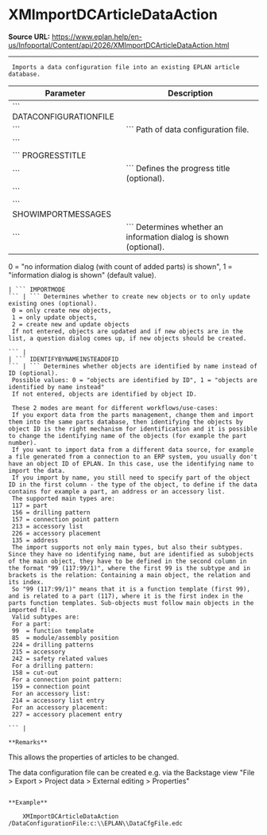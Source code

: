 # XMImportDCArticleDataAction

**Source URL:** https://www.eplan.help/en-us/Infoportal/Content/api/2026/XMImportDCArticleDataAction.html

---

```
 Imports a data configuration file into an existing EPLAN article database.

```

| Parameter | Description |
| --- | --- |
| ``` DATACONFIGURATIONFILE
 ``` | ``` Path of data configuration file.
 ``` |
| ``` PROGRESSTITLE
 ``` | ``` Defines the progress title (optional).
 ``` |
| ``` SHOWIMPORTMESSAGES
 ``` | ``` Determines whether an information dialog is shown (optional).
  0 = "no information dialog (with count of added parts) is shown", 1 = "information dialog is shown" (default value).
  
 ``` |
| ``` IMPORTMODE
 ``` | ``` Determines whether to create new objects or to only update existing ones (optional).
  0 = only create new objects,
  1 = only update objects,
  2 = create new and update objects
  If not entered, objects are updated and if new objects are in the list, a question dialog comes up, if new objects should be created.
  
 ``` |
| ``` IDENTIFYBYNAMEINSTEADOFID
 ``` | ``` Determines whether objects are identified by name instead of ID (optional).
  Possible values: 0 = "objects are identified by ID", 1 = "objects are identified by name instead"
  If not entered, objects are identified by object ID.
 
  These 2 modes are meant for different workflows/use-cases:
  If you export data from the parts management, change them and import them into the same parts database, then identifying the objects by object ID is the right mechanism for identification and it is possible to change the identifying name of the objects (for example the part number).
  If you want to import data from a different data source, for example a file generated from a connection to an ERP system, you usually don't have an object ID of EPLAN. In this case, use the identifying name to import the data.
  If you import by name, you still need to specify part of the object ID in the first column - the type of the object, to define if the data contains for example a part, an address or an accessory list.
  The supported main types are:
  117 = part
  156 = drilling pattern
  157 = connection point pattern
  213 = accessory list
  226 = accessory placement
  135 = address
  The import supports not only main types, but also their subtypes. Since they have no identifying name, but are identified as subobjects of the main object, they have to be defined in the second column in the format "99 (117:99/1)", where the first 99 is the subtype and in brackets is the relation: Containing a main object, the relation and its index.
  So "99 (117:99/1)" means that it is a function template (first 99), and is related to a part (117), where it is the first index in the parts function templates. Sub-objects must follow main objects in the imported file.
  Valid subtypes are:
  For a part:
  99  = function template
  85  = module/assembly position
  224 = drilling patterns
  215 = accessory
  242 = safety related values
  For a drilling pattern:
  158 = cut-out
  For a connection point pattern:
  159 = connection point
  For an accessory list:
  214 = accessory list entry
  For an accessory placement:
  227 = accessory placement entry
  
 ``` |

**Remarks**

```
 This allows the properties of articles to be changed.

 The data configuration file can be created e.g. via the Backstage view "File > Export > Project data > External editing > Properties"

```

**Example**

```
        XMImportDCArticleDataAction /DataConfigurationFile:c:\\EPLAN\\DataCfgFile.edc

```
